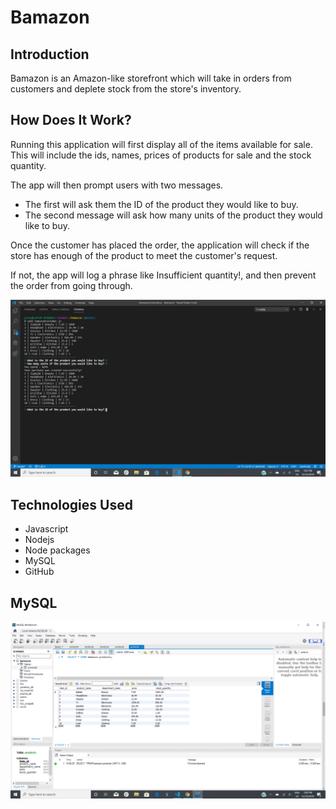 # Bamazon

## Introduction

Bamazon is an Amazon-like storefront which will take in orders from customers and deplete stock from the store's inventory.
 

## How Does It Work?
  
  
Running this application will first display all of the items available for sale. This will include the ids, names, prices of products for sale and the stock quantity.

The app will then prompt users with two messages.

* The first will ask them the ID of the product they would like to buy.
* The second message will ask how many units of the product they would like to buy.

Once the customer has placed the order, the application will check if the store has enough of the product to meet the customer's request.

If not, the app will log a phrase like Insufficient quantity!, and then prevent the order from going through.

![GitHub Logo](/images/Screenshot1.png)


## Technologies Used 

* Javascript
* Nodejs
* Node packages
* MySQL
* GitHub



## MySQL

![GitHub Logo](/images/Screenshot2.png)




